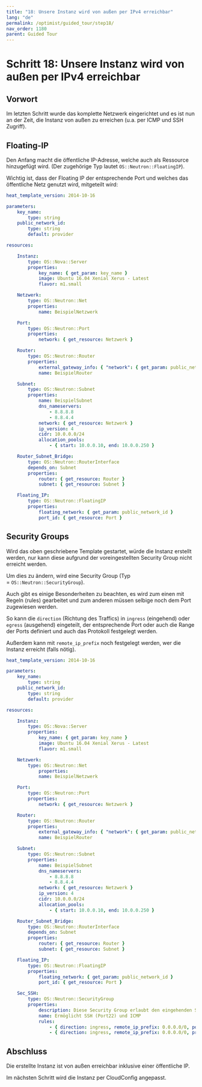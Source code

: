 ```yaml
---
title: "18: Unsere Instanz wird von außen per IPv4 erreichbar"
lang: "de"
permalink: /optimist/guided_tour/step18/
nav_order: 1180
parent: Guided Tour
---
```


Schritt 18: Unsere Instanz wird von außen per IPv4 erreichbar
=============================================================

Vorwort
-------

Im letzten Schritt wurde das komplette Netzwerk eingerichtet
und es ist nun an der Zeit, die Instanz von außen zu erreichen (u.a. per ICMP
und SSH Zugriff).

Floating-IP
-----------

Den Anfang macht die öffentliche IP-Adresse, welche auch als Ressource
hinzugefügt wird. (Der zugehörige Typ lautet `OS::Neutron::FloatingIP`).

Wichtig ist, dass der Floating IP der entsprechende Port und welches das
öffentliche Netz genutzt wird, mitgeteilt wird:

```yaml
heat_template_version: 2014-10-16

parameters:
    key_name:
        type: string
    public_network_id:
        type: string
        default: provider

resources:

    Instanz:
        type: OS::Nova::Server
        properties:
            key_name: { get_param: key_name }
            image: Ubuntu 16.04 Xenial Xerus - Latest
            flavor: m1.small

    Netzwerk:
        type: OS::Neutron::Net
        properties:
            name: BeispielNetzwerk

    Port:
        type: OS::Neutron::Port
        properties:
            network: { get_resource: Netzwerk }

    Router:
        type: OS::Neutron::Router
        properties:
            external_gateway_info: { "network": { get_param: public_network_id } }
            name: BeispielRouter

    Subnet:
        type: OS::Neutron::Subnet
        properties:
            name: BeispielSubnet
            dns_nameservers:
                - 8.8.8.8
                - 8.8.4.4
            network: { get_resource: Netzwerk }
            ip_version: 4
            cidr: 10.0.0.0/24
            allocation_pools:
                - { start: 10.0.0.10, end: 10.0.0.250 }

    Router_Subnet_Bridge:
        type: OS::Neutron::RouterInterface
        depends_on: Subnet
        properties:
            router: { get_resource: Router }
            subnet: { get_resource: Subnet }

    Floating_IP:
        type: OS::Neutron::FloatingIP
        properties:
            floating_network: { get_param: public_network_id }
            port_id: { get_resource: Port }
```

Security Groups
---------------

Wird das oben geschriebene Template gestartet, würde die Instanz
erstellt werden, nur kann diese aufgrund der voreingestellten Security
Group nicht erreicht werden.

Um dies zu ändern, wird eine Security Group (Typ
= `OS::Neutron::SecurityGroup`).

Auch gibt es einige Besonderheiten zu beachten, es wird zum einen mit
Regeln (rules) gearbeitet und zum anderen müssen selbige noch dem Port
zugewiesen werden.

So kann die `direction` (Richtung des Traffics) in `ingress` (eingehend)
oder `egress` (ausgehend) eingeteilt, der entsprechende Port oder auch
die Range der Ports definiert und auch das Protokoll festgelegt
werden.

Außerdem kann mit `remote_ip_prefix` noch festgelegt werden, wer die
Instanz erreicht (falls nötig).

```yaml
heat_template_version: 2014-10-16

parameters:
    key_name:
        type: string
    public_network_id:
        type: string
        default: provider

resources:

    Instanz:
        type: OS::Nova::Server
        properties:
            key_name: { get_param: key_name }
            image: Ubuntu 16.04 Xenial Xerus - Latest
            flavor: m1.small

    Netzwerk:
        type: OS::Neutron::Net
            properties:
            name: BeispielNetzwerk

    Port:
        type: OS::Neutron::Port
        properties:
            network: { get_resource: Netzwerk }

    Router:
        type: OS::Neutron::Router
        properties:
            external_gateway_info: { "network": { get_param: public_network_id } }
            name: BeispielRouter

    Subnet:
        type: OS::Neutron::Subnet
        properties:
            name: BeispielSubnet
            dns_nameservers:
                - 8.8.8.8
                - 8.8.4.4
            network: { get_resource: Netzwerk }
            ip_version: 4
            cidr: 10.0.0.0/24
            allocation_pools:
                - { start: 10.0.0.10, end: 10.0.0.250 }

    Router_Subnet_Bridge:
        type: OS::Neutron::RouterInterface
        depends_on: Subnet
        properties:
            router: { get_resource: Router }
            subnet: { get_resource: Subnet }

    Floating_IP:
        type: OS::Neutron::FloatingIP
        properties:
            floating_network: { get_param: public_network_id }
            port_id: { get_resource: Port }

    Sec_SSH:
        type: OS::Neutron::SecurityGroup
        properties:
            description: Diese Security Group erlaubt den eingehenden SSH-Traffic über Port22 und ICMP
            name: Ermöglicht SSH (Port22) und ICMP
            rules:
                - { direction: ingress, remote_ip_prefix: 0.0.0.0/0, port_range_min: 22, port_range_max: 22, protocol: tcp }
                - { direction: ingress, remote_ip_prefix: 0.0.0.0/0, protocol: icmp }
```

Abschluss
---------

Die erstellte Instanz ist von außen erreichbar inklusive einer
öffentliche IP.

Im nächsten Schritt wird die Instanz per CloudConfig angepasst.
